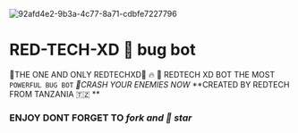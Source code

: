 ![92afd4e2-9b3a-4c77-8a71-cdbfe7227796](https://github.com/user-attachments/assets/48518836-0791-4f52-bb30-75be81d586e7)


# RED-TECH-XD 👿 bug bot

🔰THE ONE AND ONLY REDTECHXD🔰
🔥
🫴 REDTECH XD BOT THE MOST `POWERFUL BUG BOT` _👿CRASH YOUR ENEMIES NOW_
**CREATED BY REDTECH FROM TANZANIA 🇹🇿 **
### ENJOY DONT FORGET TO  _fork and 🌟 star_
